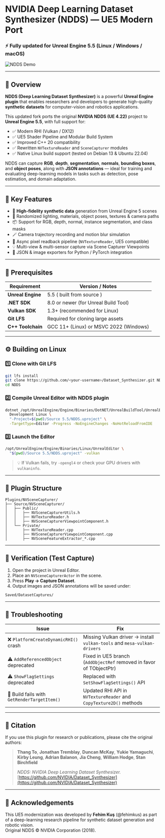 # NVIDIA Deep Learning Dataset Synthesizer (NDDS) — **UE5 Modern Port**
### ⚡ Fully updated for Unreal Engine 5.5 (Linux / Windows / macOS)

![NDDS Demo](./NDDSIntro.png)

---

## 🚀 Overview

**NDDS (Deep Learning Dataset Synthesizer)** is a powerful **Unreal Engine plugin** that enables researchers and developers to generate high-quality **synthetic datasets** for computer-vision and robotics applications.  

This updated fork ports the original **NVIDIA NDDS (UE 4.22)** project to **Unreal Engine 5.5**, with full support for:

- ✅ Modern RHI (Vulkan / DX12)  
- ✅ UE5 Shader Pipeline and Modular Build System  
- ✅ Improved C++ 20 compatibility  
- ✅ Rewritten `NVTextureReader` and `SceneCapturer` modules  
- ✅ Native Linux build support (tested on Debian 13 & Ubuntu 22.04)  

NDDS can capture **RGB**, **depth**, **segmentation**, **normals**, **bounding boxes**, and **object poses**, along with **JSON annotations** — ideal for training and evaluating deep-learning models in tasks such as detection, pose estimation, and domain adaptation.

---

## 🧠 Key Features

- 🎥 **High-fidelity synthetic data** generation from Unreal Engine 5 scenes  
- 🧩 Randomized lighting, materials, object poses, textures & camera paths  
- 📦 Support for RGB, depth, normal, instance segmentation, and class masks  
- 🪄 Camera trajectory recording and motion blur simulation  
- 🔁 Async pixel readback pipeline (`NVTextureReader`, UE5 compatible)  
- 💡 Multi-view & multi-sensor capture via Scene Capturer Viewpoints  
- 🧰 JSON & image exporters for Python / PyTorch integration  

---

## 🧩 Prerequisites

| Requirement | Version / Notes |
|--------------|----------------|
| **Unreal Engine** | 5.5 ( built from source ) |
| **.NET SDK** | 8.0 or newer (for Unreal Build Tool) |
| **Vulkan SDK** | 1.3+ (recommended for Linux) |
| **Git LFS** | Required for cloning large assets |
| **C++ Toolchain** | GCC 11+ (Linux) or MSVC 2022 (Windows) |

---

## ⚙️ Building on Linux

### 1️⃣ Clone with Git LFS
```bash
git lfs install
git clone https://github.com/<your-username>/Dataset_Synthesizer.git NDDS
cd NDDS
```

### 2️⃣ Compile Unreal Editor with NDDS plugin
```bash
dotnet /opt/UnrealEngine/Engine/Binaries/DotNET/UnrealBuildTool/UnrealBuildTool.dll \
  Development Linux \
  "-Project=$(pwd)/Source 5.5/NDDS.uproject" \
  -TargetType=Editor -Progress -NoEngineChanges -NoHotReloadFromIDE
```

### 3️⃣ Launch the Editor
```bash
/opt/UnrealEngine/Engine/Binaries/Linux/UnrealEditor \
  "$(pwd)/Source 5.5/NDDS.uproject" -vulkan
```

> 💡 If Vulkan fails, try `-opengl4` or check your GPU drivers with `vulkaninfo`.

---

## 🧱 Plugin Structure

```
Plugins/NVSceneCapturer/
├── Source/NVSceneCapturer/
│   ├── Public/
│   │   ├── NVSceneCapturerUtils.h
│   │   ├── NVTextureReader.h
│   │   ├── NVSceneCapturerViewpointComponent.h
│   └── Private/
│       ├── NVTextureReader.cpp
│       ├── NVSceneCapturerViewpointComponent.cpp
│       ├── NVSceneFeatureExtractor_*.cpp
```

---

## 🧪 Verification (Test Capture)

1. Open the project in Unreal Editor.  
2. Place an `NVSceneCapturerActor` in the scene.  
3. Press **Play → Capture Dataset**.  
4. Output images and JSON annotations will be saved under:

```
Saved/DatasetCaptures/
```

---

## 🧰 Troubleshooting

| Issue | Fix |
|--------|------|
| ❌ `PlatformCreateDynamicRHI()` crash | Missing Vulkan driver → install `vulkan-tools` and `mesa-vulkan-drivers` |
| ⚠️ `AddReferencedObject` deprecated | Fixed in UE5 branch (`AddObjectRef` removed in favor of TObjectPtr) |
| ⚠️ `ShowFlagSettings` deprecated | Replaced with `SetShowFlagSettings()` API |
| 🧩 Build fails with `GetRenderTargetItem()` | Updated RHI API in `NVTextureReader` and `CopyTexture2D()` methods |

---

## 🧠 Citation

If you use this plugin for research or publications, please cite the original authors:

> **Thang To**, **Jonathan Tremblay**, **Duncan McKay**, **Yukie Yamaguchi**, **Kirby Leung**, **Adrian Balanon**, **Jia Cheng**, **William Hodge**, **Stan Birchfield**  
>  
> *NDDS: NVIDIA Deep Learning Dataset Synthesizer.*  
> [https://github.com/NVIDIA/Dataset_Synthesizer](https://github.com/NVIDIA/Dataset_Synthesizer)

---

## 🧩 Acknowledgements

This UE5 modernization was developed by **Fehim Kuş** (@fehimkus) as part of a deep-learning research pipeline for synthetic dataset generation and robotic vision.  
Original NDDS © NVIDIA Corporation (2018).
